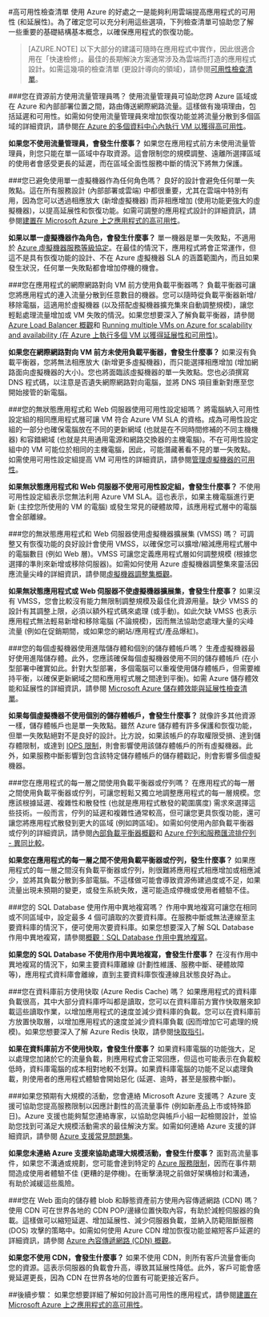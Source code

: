 <properties
   pageTitle="可用性檢查清單 | Microsoft Azure"
   description="您可採取的設定和動作的快速檢查清單，確保您以 Azure 改善應用程式可用性。"
   services=""
   documentationCenter="na"
   authors="adamglick"
   manager="saladki"
   editor=""/>

<tags
   ms.service="resiliency"
   ms.devlang="na"
   ms.topic="article"
   ms.tgt_pltfrm="na"
   ms.workload="na"
   ms.date="08/18/2016"
   ms.author="aglick"/>

#高可用性檢查清單
使用 Azure 的好處之一是能夠利用雲端提高應用程式的可用性 (和延展性)。為了確定您可以充分利用這些選項，下列檢查清單可協助您了解一些重要的基礎結構基本概念，以確保應用程式的恢復功能。

>[AZURE.NOTE] 以下大部分的建議可隨時在應用程式中實作，因此很適合用在「快速檢修」。最佳的長期解決方案通常涉及為雲端而打造的應用程式設計。如需這幾項的檢查清單 (更設計導向的領域)，請參閱[可用性檢查清單](../best-practices-availability-checklist.md)。

###您在資源前方使用流量管理員嗎？
使用流量管理員可協助您跨 Azure 區域或在 Azure 和內部部署位置之間，路由傳送網際網路流量。這樣做有幾項理由，包括延遲和可用性。如需如何使用流量管理員來增加恢復功能並將流量分散到多個區域的詳細資訊，請參閱[在 Azure 的多個資料中心內執行 VM 以獲得高可用性](../guidance/guidance-compute-multiple-datacenters.md)。

__如果您不使用流量管理員，會發生什麼事？__ 如果您在應用程式前方未使用流量管理員，則您只能在單一區域中存取資源。這會限制您的規模調整、遠離所選擇區域的使用者會感受更長的延遲，而在區域全面性服務中斷的情況下將無力保護。

###您已避免使用單一虛擬機器作為任何角色嗎？
良好的設計會避免任何單一失敗點。這在所有服務設計 (內部部署或雲端) 中都很重要，尤其在雲端中特別有用，因為您可以透過相應放大 (新增虛擬機器) 而非相應增加 (使用功能更強大的虛擬機器)，以提高延展性和恢復功能。如需可調整的應用程式設計的詳細資訊，請參閱[建置在 Microsoft Azure 上之應用程式的高可用性](resiliency-high-availability-azure-applications.md)。

__如果以單一虛擬機器作為角色，會發生什麼事？__ 單一機器是單一失敗點，不適用於 [Azure 虛擬機器服務等級協定](https://azure.microsoft.com/support/legal/sla/virtual-machines/v1_0/)。在最佳的情況下，應用程式將會正常運作，但這不是具有恢復功能的設計、不在 Azure 虛擬機器 SLA 的涵蓋範圍內，而且如果發生狀況，任何單一失敗點都會增加停機的機會。

###您在應用程式的網際網路對向 VM 前方使用負載平衡器嗎？
負載平衡器可讓您將應用程式的連入流量分散到任意數目的機器。您可以隨時從負載平衡器新增/移除電腦，這適用於虛擬機器 (以及搭配虛擬機器擴充集來自動調整規模)，讓您輕鬆處理流量增加或 VM 失敗的情況。如果您想要深入了解負載平衡器，請參閱 [Azure Load Balancer 概觀](../load-balancer/load-balancer-overview.md)和 [Running multiple VMs on Azure for scalability and availability (在 Azure 上執行多個 VM 以獲得延展性和可用性)](../guidance/guidance-compute-multi-vm.md)。

__如果您在網際網路對向 VM 前方未使用負載平衡器，會發生什麼事？__ 如果沒有負載平衡器，您將無法相應放大 (新增更多虛擬機器)，而只能選擇相應增加 (增加網路面向虛擬機器的大小)。您也將面臨該虛擬機器的單一失敗點。您也必須撰寫 DNS 程式碼，以注意是否遺失網際網路對向電腦，並將 DNS 項目重新對應至您開始接管的新電腦。

###您的無狀態應用程式和 Web 伺服器使用可用性設定組嗎？
將電腦納入可用性設定組的相同應用程式層可讓 VM 符合 Azure VM SLA 的資格。成為可用性設定組的一部分也確保電腦放在不同的更新網域 (也就是在不同時間修補的不同主機機器) 和容錯網域 (也就是共用通用電源和網路交換器的主機電腦)。不在可用性設定組中的 VM 可能位於相同的主機電腦，因此，可能潛藏著看不見的單一失敗點。如需使用可用性設定組提高 VM 可用性的詳細資訊，請參閱[管理虛擬機器的可用性](../virtual-machines/virtual-machines-windows-manage-availability.md)。

__如果無狀態應用程式和 Web 伺服器不使用可用性設定組，會發生什麼事？__ 不使用可用性設定組表示您無法利用 Azure VM SLA。這也表示，如果主機電腦進行更新 (主控您所使用的 VM 的電腦) 或發生常見的硬體故障，該應用程式層中的電腦會全部離線。

###您的無狀態應用程式和 Web 伺服器使用虛擬機器擴展集 (VMSS) 嗎？
可調整又有恢復功能的良好設計會使用 VMSS，以確保您可以擴增/縮減應用程式層中的電腦數目 (例如 Web 層)。VMSS 可讓您定義應用程式層如何調整規模 (根據您選擇的準則來新增或移除伺服器)。如需如何使用 Azure 虛擬機器調整集來靈活因應流量尖峰的詳細資訊，請參閱[虛擬機器調整集概觀](../virtual-machine-scale-sets/virtual-machine-scale-sets-overview.md)。

__如果無狀態應用程式或 Web 伺服器不使虛擬機器擴展集，會發生什麼事？__ 如果沒有 VMSS，您會比較沒有能力無限制調整規模及最佳化資源用量。缺少 VMSS 的設計有其調整上限，必須以額外程式碼來處理 (或手動)。如此欠缺 VMSS 也表示應用程式無法輕易新增和移除電腦 (不論規模)，因而無法協助您處理大量的尖峰流量 (例如在促銷期間，或如果您的網站/應用程式/產品爆紅)。

###您的每個虛擬機器使用進階儲存體和個別的儲存體帳戶嗎？
生產虛擬機器最好使用進階儲存體。此外，您應該確保每個虛擬機器使用不同的儲存體帳戶 (在小型部署中確實如此。針對大型部署，多個電腦可以重複使用儲存體帳戶，但需要維持平衡，以確保更新網域之間和應用程式層之間達到平衡)。如需 Azure 儲存體效能和延展性的詳細資訊，請參閱 [Microsoft Azure 儲存體效能與延展性檢查清單](../storage/storage-performance-checklist.md)。

__如果每個虛擬機器不使用個別的儲存體帳戶，會發生什麼事？__ 就像許多其他資源一樣，儲存體帳戶也是單一失敗點。雖然 Azure 儲存體有許多保護和恢復功能，但單一失敗點絕對不是良好的設計。比方說，如果該帳戶的存取權限受損、達到儲存體限制，或達到 [IOPS 限制](../azure-subscription-service-limits.md#virtual-machine-disk-limits)，則會影響使用該儲存體帳戶的所有虛擬機器。此外，如果服務中斷影響到包含該特定儲存體帳戶的儲存體戳記，則會影響多個虛擬機器。

###您在應用程式的每一層之間使用負載平衡器或佇列嗎？
在應用程式的每一層之間使用負載平衡器或佇列，可讓您輕鬆又獨立地調整應用程式的每一層規模。您應該根據延遲、複雜性和散發性 (也就是應用程式散發的範圍廣度) 需求來選擇這些技術。一般而言，佇列的延遲和複雜性通常較高，但可讓您更具恢復功能，還可讓您將應用程式散發到更大的區域 (例如跨區域)。如需如何使用內部負載平衡器或佇列的詳細資訊，請參閱[內部負載平衡器概觀](../load-balancer/load-balancer-internal-overview.md)和 [Azure 佇列和服務匯流排佇列 - 異同比較](../service-bus/service-bus-azure-and-service-bus-queues-compared-contrasted.md)。

__如果您在應用程式的每一層之間不使用負載平衡器或佇列，發生什麼事？__ 如果應用程式的每一層之間沒有負載平衡器或佇列，則很難將應用程式相應增加或相應減少，並將其負載分散到多部電腦。不這樣做可能會導致資源佈建過度或不足，如果流量出現未預期的變更，或發生系統失敗，還可能造成停機或使用者體驗不佳。
 
###您的 SQL Database 使用作用中異地複寫嗎？ 
作用中異地複寫可讓您在相同或不同區域中，設定最多 4 個可讀取的次要資料庫。在服務中斷或無法連線至主要資料庫的情況下，便可使用次要資料庫。如果您想要深入了解 SQL Database 作用中異地複寫，請參閱[概觀︰SQL Database 作用中異地複寫](../sql-database/sql-database-geo-replication-overview.md)。
 
 __如果您的 SQL Database 不使用作用中異地複寫，會發生什麼事？__ 在沒有作用中異地複寫的情況下，如果主要資料庫離線 (計劃性維護、服務中斷、硬體故障等)，應用程式資料庫會離線，直到主要資料庫恢復連線且狀態良好為止。
 
###您在資料庫前方使用快取 (Azure Redis Cache) 嗎？
如果應用程式的資料庫負載很高，其中大部分資料庫呼叫都是讀取，您可以在資料庫前方實作快取層來卸載這些讀取作業，以增加應用程式的速度並減少資料庫的負載。您可以在資料庫前方放置快取層，以增加應用程式的速度並減少資料庫負載 (因而增加它可處理的規模)。如果您想要深入了解 Azure Redis 快取，請參閱[快取指引](../best-practices-caching.md)。
 
 __如果在資料庫前方不使用快取，會發生什麼事？__ 如果資料庫電腦的功能強大，足以處理您加諸於它的流量負載，則應用程式會正常回應，但這也可能表示在負載較低時，資料庫電腦的成本相對地較不划算。如果資料庫電腦的功能不足以處理負載，則使用者的應用程式體驗會開始惡化 (延遲、逾時，甚至是服務中斷)。
 
###如果您預期有大規模的活動，您會連絡 Microsoft Azure 支援嗎？
Azure 支援可協助您提高服務限制以因應計劃性的高流量事件 (例如新產品上市或特殊節日)。Azure 支援也能夠幫您連絡專家，以協助您與帳戶小組一起檢閱設計，並協助您找到可滿足大規模活動需求的最佳解決方案。如需如何連絡 Azure 支援的詳細資訊，請參閱 [Azure 支援常見問題集](https://azure.microsoft.com/support/faq/)。

__如果您未連絡 Azure 支援來協助處理大規模活動，會發生什麼事？__ 面對高流量事件，如果您不溝通或規劃，您可能會達到特定的 [Azure 服務限制](../azure-subscription-service-limits.md)，因而在事件期間造成使用者體驗不佳 (更糟的是停機)。在衝擊湧現之前做好架構檢討和溝通，有助於減緩這些風險。

###您在 Web 面向的儲存體 blob 和靜態資產前方使用內容傳遞網路 (CDN) 嗎？
使用 CDN 可在世界各地的 CDN POP/邊緣位置快取內容，有助於減輕伺服器的負載。這樣做可以縮短延遲、增加延展性、減少伺服器負載，並納入防範阻斷服務 (DOS) 攻擊的策略中。如需如何使用 Azure CDN 增加恢復功能並縮短客戶延遲的詳細資訊，請參閱 [Azure 內容傳遞網路 (CDN) 概觀](../cdn/cdn-overview.md)。

__如果您不使用 CDN，會發生什麼事？__ 如果不使用 CDN，則所有客戶流量會衝向您的資源。這表示伺服器的負載會升高，導致其延展性降低。此外，客戶可能會感覺延遲更長，因為 CDN 在世界各地的位置有可能更接近客戶。

##後續步驟：
如果您想要詳細了解如何設計高可用性的應用程式，請參閱[建置在 Microsoft Azure 上之應用程式的高可用性](resiliency-high-availability-azure-applications.md)。

<!---HONumber=AcomDC_0824_2016-->